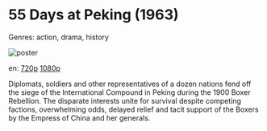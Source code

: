 # 55 Days at Peking (1963)

Genres: action, drama, history

![poster](http://image.tmdb.org/t/p/w500/fcUUmrMepvh3s741HtIqTDW3TVA.jpg)

en:
  [720p](magnet:?xt=urn:btih:ddad3b228e5e41305d916a67bb9689b1e0910b9c&dn=55+Days+at+Peking+(1963)&tr=udp%3A%2F%2Ftracker.yify-torrents.com%2Fannounce&tr=udp%3A%2F%2Fopen.demonii.com%3A1337%2Fannounce&tr=udp%3A%2F%2Fexodus.desync.com%3A6969&tr=udp%3A%2F%2Ftracker.istole.it%3A80&tr=udp%3A%2F%2Ftracker.publicbt.com%3A80&tr=udp%3A%2F%2Ftracker.publichd.eu%3A80%2Fannounce&tr=udp%3A%2F%2Ftracker.openbittorrent.com%3A80%2Fannounce&tr=udp%3A%2F%2Fcoppersurfer.tk%3A6969%2Fannounce)
  [1080p](magnet:?xt=urn:btih:3364b71c2862d7bb72ffaddeea9801404450b638&dn=55+Days+at+Peking+%281963%29+1080p+BrRip+x264+-+YIFY&tr=udp%3A%2F%2Ftracker.openbittorrent.com%3A80%2Fannounce&tr=udp%3A%2F%2Fglotorrents.pw%3A6969%2Fannounce&tr=udp%3A%2F%2Ftracker.openbittorrent.com%3A80%2Fannounce&tr=udp%3A%2F%2Ftracker.opentrackr.org%3A1337%2Fannounce&tr=udp%3A%2F%2Fzer0day.to%3A1337%2Fannounce&tr=udp%3A%2F%2Ftracker.coppersurfer.tk%3A6969%2Fannounce)
  


Diplomats, soldiers and other representatives of a dozen nations fend off the siege of the International Compound in Peking during the 1900 Boxer Rebellion. The disparate interests unite for survival despite competing factions, overwhelming odds, delayed relief and tacit support of the Boxers by the Empress of China and her generals.